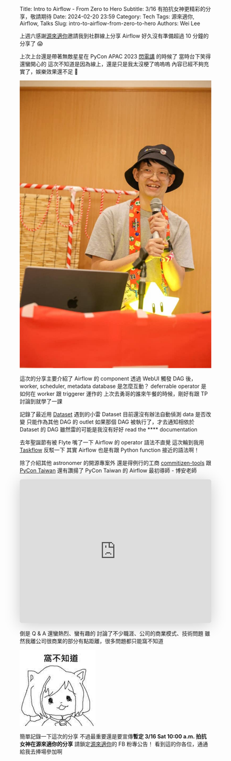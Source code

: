 Title: Intro to Airflow - From Zero to Hero
Subtitle: 3/16 有拍抗女神更精彩的分享，敬請期待
Date: 2024-02-20 23:59
Category: Tech
Tags: 源來適你, Airflow, Talks
Slug: intro-to-airflow-from-zero-to-hero
Authors: Wei Lee

上週六感謝[源來適你](https://www.facebook.com/profile.php?id=100090487996922)邀請我到社群線上分享 Airflow
好久沒有準備超過 10 分鐘的分享了 😱

<!--more-->

上次上台還是帶著無敵星星在 PyCon APAC 2023 [閃電講](https://speakerdeck.com/leew/does-kobayashi-san-write-code-vulnerable-to-sql-injection) 的時候了
當時台下笑得還蠻開心的
這次不知道是因為線上，還是只是我太沒梗了嗚嗚嗚
內容已經不夠充實了，娛樂效果還不足 🥲

![star](/images/posts-image/2024-intro-to-airflow-from-zero-to-hero/star.jpg)

這次的分享主要介紹了 Airflow 的 component
透過 WebUI 觸發 DAG 後， worker, scheduler, metadata database 是怎麼互動？
deferrable operator 是如何在 worker 跟 triggerer 運作的
上次去勇哥的誰來午餐的時候，剛好有跟 TP 討論到就學了一課

記錄了最近用 [Dataset](https://airflow.apache.org/docs/apache-airflow/stable/authoring-and-scheduling/datasets.html) 遇到的小雷
Dataset 目前還沒有辦法自動偵測 data 是否改變
只能作為其他 DAG 的 outlet
如果那個 DAG 被執行了，才去通知相依於 Dataset 的 DAG
雖然雷的可能是我沒有好好 read the **** documentation

去年聖誕節有被 Flyte 嘴了一下 Airflow 的 operator 語法不直覺
這次輪到我用 [Taskflow](https://airflow.apache.org/docs/apache-airflow/stable/core-concepts/taskflow.html#taskflow) 反駁一下
其實 Airflow 也是有跟 Python function 接近的語法啊！

除了介紹其他 astronomer 的開源專案外
還是得例行的工商 [commitizen-tools](https://github.com/commitizen-tools/commitizen) 跟 [PyCon Taiwan](https://tw.pycon.org/)
還有讚揚了 PyCon Taiwan 的 Airflow 最初導師 - 博安老師

<iframe class="speakerdeck-iframe" style="border: 0px; background: rgba(0, 0, 0, 0.1) padding-box; margin: 0px; padding: 0px; border-radius: 6px; box-shadow: rgba(0, 0, 0, 0.2) 0px 5px 40px; width: 100%; height: auto; aspect-ratio: 560 / 420;" frameborder="0" src="https://speakerdeck.com/player/37a8ccf607f245dc8430ad414e74ad81" title="Intro to Airflow - From Zero to Hero" allowfullscreen="true" data-ratio="1.3333333333333333"></iframe>

倒是 Q & A 還蠻熱烈、蠻有趣的
討論了不少職涯、公司的商業模式、技術問題
雖然我離公司很商業的部分有點距離，很多問題都只能窩不知道

![i-don't-know](/images/posts-image/2024-intro-to-airflow-from-zero-to-hero/i-don't-know.jpg)

簡單記錄一下這次的分享
不過最重要還是要宣傳**暫定 3/16 Sat 10:00 a.m. 拍抗女神在源來適你的分享**
請鎖定[源來適你](https://www.facebook.com/profile.php?id=100090487996922)的 FB 粉專公告！
看到這的你各位，通通給我去捧場參加啊
